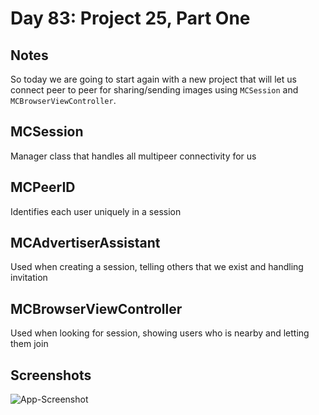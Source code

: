 # Day 83: Project 25, Part One

## Notes
So today we are going to start again with a new project that will let us connect peer to peer for sharing/sending images using `MCSession` and `MCBrowserViewController`.


## MCSession
Manager class that handles all multipeer connectivity for us

## MCPeerID
Identifies each user uniquely in a session

## MCAdvertiserAssistant
Used when creating a session, telling others that we exist and handling invitation

## MCBrowserViewController
Used when looking for session, showing users who is nearby and letting them join



## Screenshots
![App-Screenshot](documentation/1.gif)